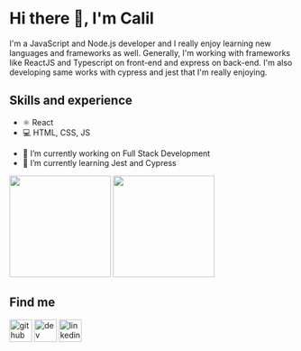 # Hi there 👋, I'm Calil

I'm a JavaScript and Node.js developer and I really enjoy learning new languages and frameworks as well. Generally, I'm working with frameworks like ReactJS and Typescript on front-end and express on back-end. I'm also developing same works with cypress and jest that I'm really enjoying.

## Skills and experience

* ⚛️ React
* 💻 HTML, CSS, JS

- 🔭 I’m currently working on Full Stack Development 
- 🌱 I’m currently learning Jest and Cypress   


<div display="flex">
<img height="180em" src="https://github-readme-stats.vercel.app/api?username=Calil-Silva&show_icons=true&theme=dracula" />
<img height="180em" src="https://github-readme-stats.vercel.app/api/top-langs/?username=Calil-Silva&layout=compact&langs_count=16&theme=dracula" />
</div>

## Find me

[<img src='https://cdn.jsdelivr.net/npm/simple-icons@3.0.1/icons/github.svg' alt='github' height='40' margin-right='10'>](https://github.com/Calil-Silva)  [<img src='https://cdn.jsdelivr.net/npm/simple-icons@3.0.1/icons/dev-dot-to.svg' alt='dev' height='40'>](https://dev.to/Calil-Silva)  [<img src='https://cdn.jsdelivr.net/npm/simple-icons@3.0.1/icons/linkedin.svg' alt='linkedin' height='40'>](https://www.linkedin.com/in/https://www.linkedin.com/in/calil-renner-silva-33923915a//)
